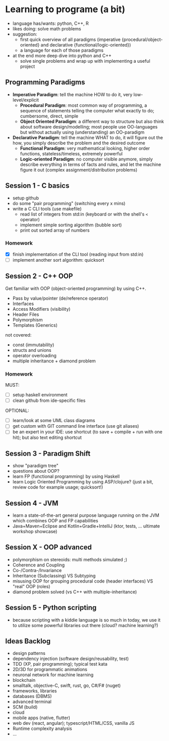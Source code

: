 # Learning to programe (a bit)

* language has/wants: python, C++, R
* likes doing: solve math problems
* suggestion:
  * first quick overview of all paradigms (imperative {procedural/object-oriented} and declarative {functional/logic-oriented})
  * a language for each of those paradigms
* at the end more deep dive into python and C++
  * solve single problems and wrap up with implementing a useful project

## Programming Paradigms

* **Imperative Paradigm**: tell the machine HOW to do it, very low-level/explicit
  * **Procedural Paradigm**: most common way of programming, a sequence of statements telling the computer what exactly to do; cumbersome, direct, simple
  * **Object Oriented Paradigm**: a different way to structure but also think about software design/modelling; most people use OO-languages but without actually using (understanding) an OO-paradigm
* **Declarative Paradigm**: tell the machine WHAT to do, it will figure out the how, you simply describe the problem and the desired outcome
  * **Functional Paradigm**: very mathematical looking, higher order functions, stateless/timeless, extremely powerful
  * **Logic-oriented Paradigm**: no computer visible anymore, simply describe everything in terms of facts and rules, and let the machine figure it out (complex assignment/distribution problems)

## Session 1 - C basics

* setup github
* do some "pair programming" (switching every x mins)
* write a C CLI tools (use makefile)
  * read list of integers from std:in (keyboard or with the shell's `<` operator)
  * implement simple sorting algorithm (bubble sort)
  * print out sorted array of numbers

### Homework

* [x] finish implementation of the CLI tool (reading input from std:in)
* [ ] implement another sort algorithm: quicksort

## Session 2 - C++ OOP

Get familiar with OOP (object-oriented programming) by using C++.

* Pass by value/pointer (de/reference operator)
* Interfaces
* Access Modifiers (visibility)
* Header Files
* Polymorphism
* Templates (Generics)

not covered:
* const (immutability)
* structs and unions
* operator overloading
* multiple inheritance + diamond problem

### Homework

MUST:

* [ ] setup haskell environment
* [ ] clean github from ide-specific files

OPTIONAL:

* [ ] learn/look at some UML class diagrams
* [ ] get custom with GIT command line interface (use git aliases)
* [ ] be an expert in your IDE: use shortcut (to save + compile + run with one hit); but also text editing shortcut

## Session 3 - Paradigm Shift

* show "paradigm tree"
* questions about OOP?
* learn FP (functional programming) by using Haskell
* learn Logic Oriented Programming by using ASP/clojure? (just a bit, review code for example usage; quicksort!)

## Session 4 - JVM

* learn a state-of-the-art general purpose language running on the JVM which combines OOP and FP capabilities
* Java+Maven+Eclipse and Kotlin+Gradle+IntelliJ (ktor, tests, ... ultimate workshop showcase)

## Session X - OOP advanced

* polymorphism on stereoids: multi methods simulated ;)
* Coherence and Coupling
* Co-/Contra-/Invariance
* Inheritance (Subclassing) VS Subtyping
* misusing OOP for grouping procedural code (header interfaces) VS "real" OOP (roles)
* diamond problem solved (vs C++ with multiple-inheritance)

## Session 5 - Python scripting

* because scripting with a kiddie language is so much in today, we use it to utilize some powerful libraries out there (cloud? machine learning?)

## Ideas Backlog

* design patterns
* dependency injection (software design/reusability, test)
* TDD (XP, pair programming); typical test kata
* 2D/3D for programmatic animations
* neuronal network for machine learning
* blockchain
* smalltalk, objective-C, swift, rust, go, C#/F# (nuget)
* frameworks, libraries
* databases (DBMS)
* advanced terminal
* SCM (build)
* cloud
* mobile apps (native, flutter)
* web dev (react, angular); typescript/HTML/CSS, vanilla JS
* Runtime complexity analysis
* ...
